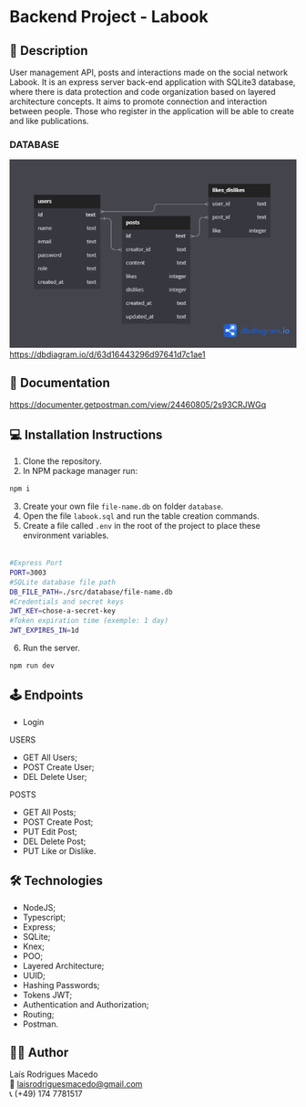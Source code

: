 # Backend Project - Labook

## 📝 Description

User management API, posts and interactions made on the social network Labook. It is an express server back-end application with SQLite3 database, where there is data protection and code organization based on layered architecture concepts.
It aims to promote connection and interaction between people. Those who register in the application will be able to create and like publications.


### DATABASE

![diagramas](./src/assets/projeto-labook.png)
https://dbdiagram.io/d/63d16443296d97641d7c1ae1

## 📜 Documentation

https://documenter.getpostman.com/view/24460805/2s93CRJWGq

## 💻 Installation Instructions

1. Clone the repository.
2. In NPM package manager run:

  ```sh
  npm i
  ```
  
3. Create your own file `file-name.db` on folder `database`.
4. Open the file `labook.sql` and run the table creation commands.
5. Create a file called `.env` in the root of the project to place these environment variables.

  ```sh
  
  #Express Port
  PORT=3003
  #SQLite database file path
  DB_FILE_PATH=./src/database/file-name.db
  #Credentials and secret keys
  JWT_KEY=chose-a-secret-key
  #Token expiration time (exemple: 1 day)
  JWT_EXPIRES_IN=1d
  ```
  
6. Run the server.
  
  ```sh
  npm run dev
  ```
  
## 🕹 Endpoints

- Login 

USERS
- GET All Users;
- POST Create User; 
- DEL Delete User; 

POSTS
- GET All Posts;
- POST Create Post;
- PUT Edit Post;
- DEL Delete Post;
- PUT Like or Dislike.

## 🛠 Technologies

- NodeJS;
- Typescript;
- Express;
- SQLite;
- Knex;
- POO;
- Layered Architecture;
- UUID;
- Hashing Passwords;
- Tokens JWT;
- Authentication and Authorization;
- Routing;
- Postman.

## 👩‍💻 Author

Laís Rodrigues Macedo </br>
📧 laisrodriguesmacedo@gmail.com </br>
📞 (+49) 174 7781517
